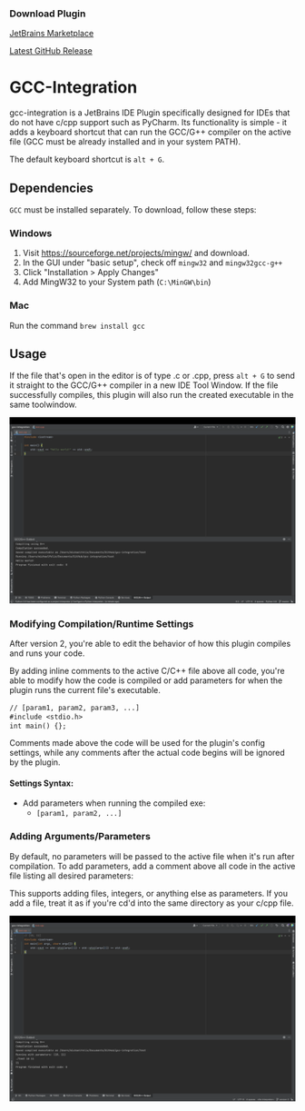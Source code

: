 ### Download Plugin

[JetBrains Marketplace](https://plugins.jetbrains.com/plugin/21535-gcc-g--integration)

[Latest GitHub Release](https://github.com/mike-fmh/gcc-integration/releases)

# GCC-Integration

gcc-integration is a JetBrains IDE Plugin specifically designed for IDEs that do not have c/cpp support such as PyCharm. Its functionality is simple - it adds a keyboard shortcut that can run the GCC/G++ compiler on the active file (GCC must be already installed and in your system PATH).

The default keyboard shortcut is `alt + G`.

## Dependencies

`GCC` must be installed separately. To download, follow these steps:

### Windows

1) Visit https://sourceforge.net/projects/mingw/ and download.
2) In the GUI under "basic setup", check off `mingw32` and `mingw32gcc-g++`
3) Click "Installation > Apply Changes"
4) Add MingW32 to your System path (`C:\MinGW\bin`)

### Mac

Run the command `brew install gcc`

## Usage

If the file that's open in the editor is of type .c or .cpp, press `alt + G` to send it straight to the GCC/G++ compiler in a new IDE Tool Window. If the file successfully compiles, this plugin will also run the created executable in the same toolwindow.

![preview](docs/plugin-preview.png)


### Modifying Compilation/Runtime Settings

After version 2, you're able to edit the behavior of how this plugin compiles and runs your code.

By adding inline comments to the active C/C++ file above all code, you're able to modify how the code is compiled or add parameters for when the plugin runs the current file's executable.

    // [param1, param2, param3, ...]
    #include <stdio.h>
    int main() {};


Comments made above the code will be used for the plugin's config settings, while any comments after the actual code begins will be ignored by the plugin.

#### Settings Syntax:
- Add parameters when running the compiled exe:
    - `[param1, param2, ...]`

### Adding Arguments/Parameters

By default, no parameters will be passed to the active file when it's run after compilation. To add parameters, add a comment above all code in the active file listing all desired parameters:

This supports adding files, integers, or anything else as parameters. If you add a file, treat it as if you're cd'd into the same directory as your c/cpp file.

![](docs/param-preview.png)